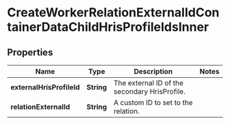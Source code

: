 

# CreateWorkerRelationExternalIdContainerDataChildHrisProfileIdsInner


## Properties

| Name | Type | Description | Notes |
|------------ | ------------- | ------------- | -------------|
|**externalHrisProfileId** | **String** | The external ID of the secondary HrisProfile. |  |
|**relationExternalId** | **String** | A custom ID to set to the relation. |  |




